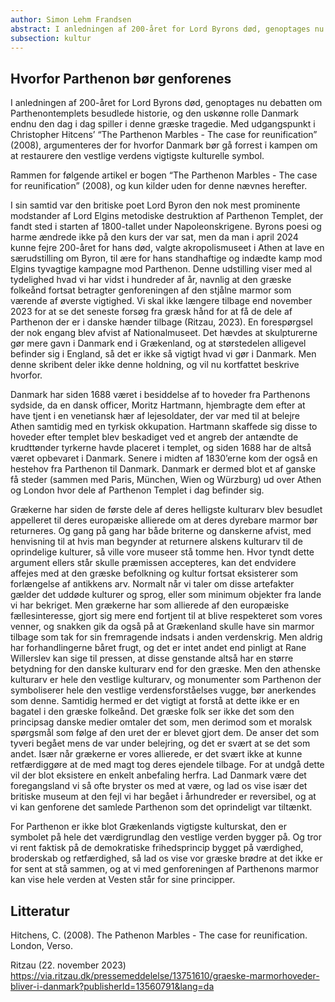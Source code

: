 ```yaml
---
author: Simon Lehm Frandsen
abstract: I anledningen af 200-året for Lord Byrons død, genoptages nu debatten om Parthenontemplets besudlede historie, og den uskønne rolle Danmark endnu den dag i dag spiller i denne græske tragedie. Med udgangspunkt i Christopher Hitcens’ “The Parthenon Marbles - The case for reunification” (2008), argumenteres der for hvorfor Danmark bør gå forrest i kampen om at restaurere den vestlige verdens vigtigste kulturelle symbol.
subsection: kultur
---
```


## Hvorfor Parthenon bør genforenes

I anledningen af 200-året for Lord Byrons død, genoptages nu debatten om Parthenontemplets besudlede historie, og den uskønne rolle Danmark endnu den dag i dag spiller i denne græske tragedie. Med udgangspunkt i Christopher Hitcens’ “The Parthenon Marbles - The case for reunification” (2008), argumenteres der for hvorfor Danmark bør gå forrest i kampen om at restaurere den vestlige verdens vigtigste kulturelle symbol.


Rammen for følgende artikel er bogen “The Parthenon Marbles - The case for reunification” (2008), og kun kilder uden for denne nævnes herefter.

I sin samtid var den britiske poet Lord Byron den nok mest prominente modstander af Lord Elgins metodiske destruktion af Parthenon Templet, der fandt sted i starten af 1800-tallet under Napoleonskrigene. Byrons poesi og harme ændrede ikke på den kurs der var sat, men da man i april 2024 kunne fejre 200-året for hans død, valgte akropolismuseet i Athen at lave en særudstilling om Byron, til ære for hans standhaftige og indædte kamp mod Elgins tyvagtige kampagne mod Parthenon. Denne udstilling viser med al tydelighed hvad vi har vidst i hundreder af år, navnlig at den græske folkeånd fortsat betragter genforeningen af den stjålne marmor som værende af øverste vigtighed. Vi skal ikke længere tilbage end november 2023 for at se det seneste forsøg fra græsk hånd for at få de dele af Parthenon der er i danske hænder tilbage (Ritzau, 2023). En forespørgsel der nok engang blev afvist af  Nationalmuseet. Det hævdes at skulpturerne gør mere gavn i Danmark end i Grækenland, og at størstedelen alligevel befinder sig i England, så det er ikke så vigtigt hvad vi gør i Danmark. Men denne skribent deler ikke denne holdning, og vil nu kortfattet beskrive hvorfor.

Danmark har siden 1688 været i besiddelse af to hoveder fra Parthenons sydside, da en dansk officer, Moritz Hartmann, hjembragte dem efter at have tjent i en venetiansk hær af lejesoldater, der var med til at belejre Athen samtidig med en tyrkisk okkupation. Hartmann skaffede sig disse to hoveder efter templet blev beskadiget ved et angreb der antændte de krudttønder tyrkerne havde placeret i templet, og siden 1688 har de altså været opbevaret i Danmark. Senere i midten af 1830’erne kom der også en hestehov fra Parthenon til Danmark. Danmark er dermed blot et af ganske få steder (sammen med Paris, München, Wien og Würzburg) ud over Athen og London hvor dele af Parthenon Templet i dag befinder sig. 

Grækerne har siden de første dele af deres helligste kulturarv blev besudlet appelleret til deres europæiske allierede om at deres dyrebare marmor bør returneres. Og gang på gang har både briterne og danskerne afvist, med henvisning til at hvis man begynder at returnere alskens kulturarv til de oprindelige kulturer, så ville vore museer stå tomme hen. Hvor tyndt dette argument ellers står skulle præmissen accepteres, kan det endvidere affejes med at den græske befolkning og kultur fortsat eksisterer som forlængelse af antikkens arv. Normalt når vi taler om disse artefakter gælder det uddøde kulturer og sprog, eller som minimum objekter fra lande vi har bekriget. Men grækerne har som allierede af den europæiske fællesinteresse, gjort sig mere end fortjent til at blive respekteret som vores venner, og snakken gik da også på at Grækenland skulle have sin marmor tilbage som tak for sin fremragende indsats i anden verdenskrig. Men aldrig har forhandlingerne båret frugt, og det er intet andet end pinligt at Rane Willerslev kan sige til pressen, at disse genstande altså har en større betydning for den danske kulturarv end for den græske. Men den athenske kulturarv er hele den vestlige kulturarv, og monumenter som Parthenon der symboliserer hele den vestlige verdensforståelses vugge, bør anerkendes som denne. Samtidig hermed er det vigtigt at forstå at dette ikke er en bagatel i den græske folkeånd. Det græske folk ser ikke det som den principsag danske medier omtaler det som, men derimod som et moralsk spørgsmål som følge af den uret der er blevet gjort dem. De anser det som tyveri begået mens de var under belejring, og det er svært at se det som andet. Især når grækerne er vores allierede, er det svært ikke at kunne retfærdiggøre at de med magt tog deres ejendele tilbage. For at undgå dette vil der blot eksistere en enkelt anbefaling herfra. Lad Danmark være det foregangsland vi så ofte bryster os med at være, og lad os vise især det britiske museum at den fejl vi har begået i århundreder er reversibel, og at vi kan genforene det samlede Parthenon som det oprindeligt var tiltænkt.

For Parthenon er ikke blot Grækenlands vigtigste kulturskat, den er symbolet på hele det værdigrundlag den vestlige verden bygger på. Og tror vi rent faktisk på de demokratiske frihedsprincip bygget på værdighed, broderskab og retfærdighed, så lad os vise vor græske brødre at det ikke er for sent at stå sammen, og at vi med genforeningen af Parthenons marmor kan vise hele verden at Vesten står for sine principper. 

## Litteratur

Hitchens, C. (2008). The Pathenon Marbles - The case for reunification. London, Verso.

Ritzau (22. november 2023) https://via.ritzau.dk/pressemeddelelse/13751610/graeske-marmorhoveder-bliver-i-danmark?publisherId=13560791&lang=da



